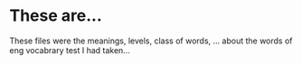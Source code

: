 # These are...
These files were the meanings, levels, class of words, ... 
about the words of eng vocabrary test I had taken...

